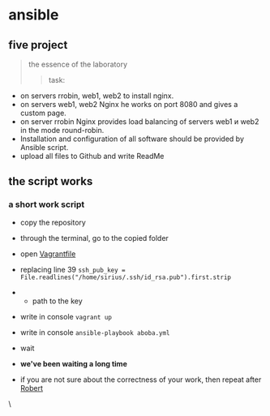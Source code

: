 # ansible
## five project 
>the essence of the laboratory
>>task:
 + on servers rrobin, web1, web2 to install nginx.
 + on servers web1, web2 Nginx he works on port 8080 and gives a custom page.
 + on server rrobin Nginx provides load balancing of servers web1 и web2 in the mode round-robin.
 + Installation and configuration of all software should be provided by Ansible script.
 + upload all files to Github and write ReadMe 


##  the script works
### a short work script
 + copy the repository 
 + through the terminal, go to the copied folder
 + open [Vagrantfile ](https://github.com/Ekaterina04/emamus/blob/main/lab4/Vagrantfile)
 + replacing line 39 `ssh_pub_key = File.readlines("/home/sirius/.ssh/id_rsa.pub").first.strip`
 + +  path to the key
 + write in console `vagrant up` 
 + write in console `ansible-playbook aboba.yml`
 + wait
 + ****we've been waiting a long time****

 + if you are not sure about the correctness of your work, then repeat after [Robert](https://www.youtube.com/watch?v=ZzvM6_S0HXA)

\
